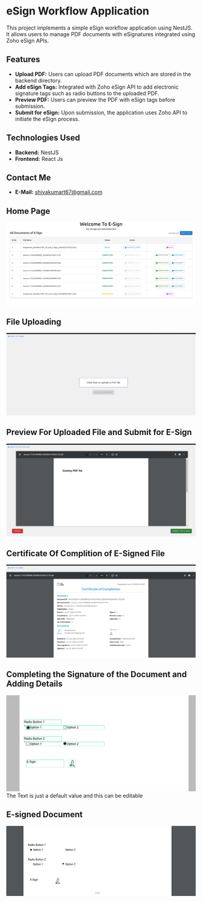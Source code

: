 # eSign Workflow Application

This project implements a simple eSign workflow application using NestJS. It allows users to manage PDF documents with eSignatures integrated using Zoho eSign APIs.

## Features

- **Upload PDF:** Users can upload PDF documents which are stored in the backend directory.
- **Add eSign Tags:** Integrated with Zoho eSign API to add electronic signature tags such as radio buttons to the uploaded PDF.
- **Preview PDF:** Users can preview the PDF with eSign tags before submission.
- **Submit for eSign:** Upon submission, the application uses Zoho API to initiate the eSign process.

## Technologies Used

- **Backend:** NestJS
- **Frontend:** React Js

 ## Contact Me

- **E-Mail:** shivakumart67@gmail.com
  
## Home Page
![Example Image](client/public/image1.png)


## File Uploading
![Example Image](client/public/image2.png)


## Preview For Uploaded File and Submit for E-Sign
![Example Image](client/public/image3.png)


## Certificate Of Complition of E-Signed File
![Example Image](client/public/image4.png)

## Completing the Signature of the Document and Adding Details
![Example Image](client/public/zohoSign.png)
The Text is just a default value and this can be editable

## E-signed Document
![Example Image](client/public/demo.png)
